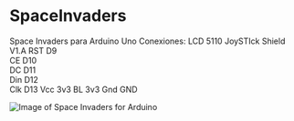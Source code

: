 # SpaceInvaders
Space Invaders para Arduino Uno
Conexiones:
LCD 5110    JoySTIck Shield V1.A
RST         D9  
CE          D10  
DC          D11  
Din         D12  
Clk         D13
Vcc         3v3
BL          3v3
Gnd         GND


![Image of Space Invaders for Arduino](http://lafabricadeandroides.com/githubimages/spaceinvaders.jpg)

